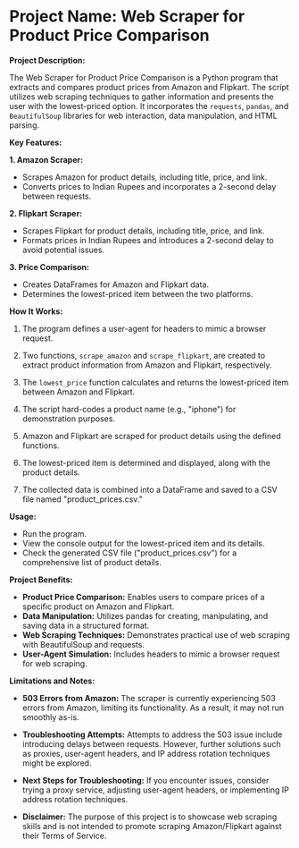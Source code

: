 # **Project Name: Web Scraper for Product Price Comparison**

**Project Description:**

The Web Scraper for Product Price Comparison is a Python program that extracts and compares product prices from Amazon and Flipkart. The script utilizes web scraping techniques to gather information and presents the user with the lowest-priced option. It incorporates the `requests`, `pandas`, and `BeautifulSoup` libraries for web interaction, data manipulation, and HTML parsing.

**Key Features:**

**1. Amazon Scraper:**
   - Scrapes Amazon for product details, including title, price, and link.
   - Converts prices to Indian Rupees and incorporates a 2-second delay between requests.

**2. Flipkart Scraper:**
   - Scrapes Flipkart for product details, including title, price, and link.
   - Formats prices in Indian Rupees and introduces a 2-second delay to avoid potential issues.

**3. Price Comparison:**
   - Creates DataFrames for Amazon and Flipkart data.
   - Determines the lowest-priced item between the two platforms.

**How It Works:**

1. The program defines a user-agent for headers to mimic a browser request.

2. Two functions, `scrape_amazon` and `scrape_flipkart`, are created to extract product information from Amazon and Flipkart, respectively.

3. The `lowest_price` function calculates and returns the lowest-priced item between Amazon and Flipkart.

4. The script hard-codes a product name (e.g., "iphone") for demonstration purposes.

5. Amazon and Flipkart are scraped for product details using the defined functions.

6. The lowest-priced item is determined and displayed, along with the product details.

7. The collected data is combined into a DataFrame and saved to a CSV file named "product_prices.csv."

**Usage:**

- Run the program.
- View the console output for the lowest-priced item and its details.
- Check the generated CSV file ("product_prices.csv") for a comprehensive list of product details.

**Project Benefits:**

- **Product Price Comparison:** Enables users to compare prices of a specific product on Amazon and Flipkart.
- **Data Manipulation:** Utilizes pandas for creating, manipulating, and saving data in a structured format.
- **Web Scraping Techniques:** Demonstrates practical use of web scraping with BeautifulSoup and requests.
- **User-Agent Simulation:** Includes headers to mimic a browser request for web scraping.

**Limitations and Notes:**

- **503 Errors from Amazon:** The scraper is currently experiencing 503 errors from Amazon, limiting its functionality. As a result, it may not run smoothly as-is.

- **Troubleshooting Attempts:** Attempts to address the 503 issue include introducing delays between requests. However, further solutions such as proxies, user-agent headers, and IP address rotation techniques might be explored.

- **Next Steps for Troubleshooting:** If you encounter issues, consider trying a proxy service, adjusting user-agent headers, or implementing IP address rotation techniques.

- **Disclaimer:** The purpose of this project is to showcase web scraping skills and is not intended to promote scraping Amazon/Flipkart against their Terms of Service.
